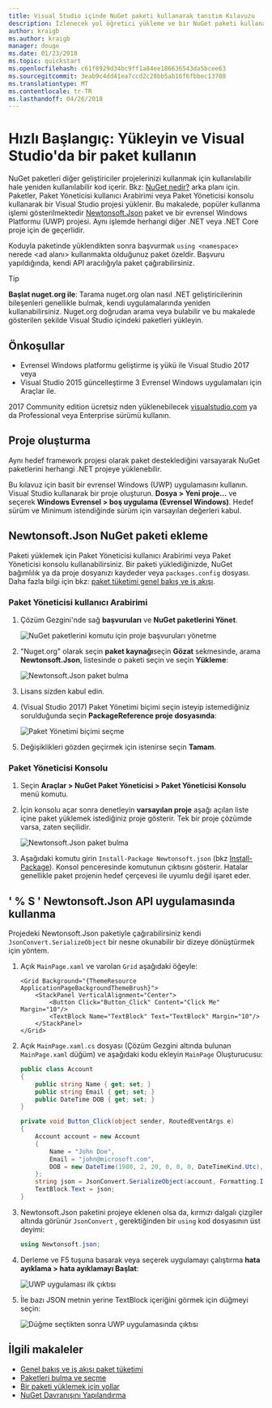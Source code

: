 ```yaml
---
title: Visual Studio içinde NuGet paketi kullanarak tanıtım Kılavuzu
description: İzlenecek yol öğretici yükleme ve bir NuGet paketi kullanarak bir Visual Studio projesi işleme.
author: kraigb
ms.author: kraigb
manager: douge
ms.date: 01/23/2018
ms.topic: quickstart
ms.openlocfilehash: c61f8929d34bc9ff1a84ee186636543da5bcee63
ms.sourcegitcommit: 3eab9c4dd41ea7ccd2c28bb5ab16f6fbbec13708
ms.translationtype: MT
ms.contentlocale: tr-TR
ms.lasthandoff: 04/26/2018
---
```

# <a name="quickstart-install-and-use-a-package-in-visual-studio"></a>Hızlı Başlangıç: Yükleyin ve Visual Studio'da bir paket kullanın

NuGet paketleri diğer geliştiriciler projelerinizi kullanmak için kullanılabilir hale yeniden kullanılabilir kod içerir. Bkz: [NuGet nedir?](../What-is-NuGet.md) arka planı için. Paketler, Paket Yöneticisi kullanıcı Arabirimi veya Paket Yöneticisi konsolu kullanarak bir Visual Studio projesi yüklenir. Bu makalede, popüler kullanma işlemi gösterilmektedir [Newtonsoft.Json](https://www.nuget.org/packages/Newtonsoft.Json/) paket ve bir evrensel Windows Platformu (UWP) projesi. Aynı işlemde herhangi diğer .NET veya .NET Core proje için de geçerlidir.

Koduyla paketinde yüklendikten sonra başvurmak `using <namespace>` nerede \<ad alanı\> kullanmakta olduğunuz paket özeldir. Başvuru yapıldığında, kendi API aracılığıyla paket çağırabilirsiniz.

> [!Tip]
> **Başlat nuget.org ile**: Tarama nuget.org olan nasıl .NET geliştiricilerinin bileşenleri genellikle bulmak, kendi uygulamalarında yeniden kullanabilirsiniz. Nuget.org doğrudan arama veya bulabilir ve bu makalede gösterilen şekilde Visual Studio içindeki paketleri yükleyin.

## <a name="prerequisites"></a>Önkoşullar

- Evrensel Windows platformu geliştirme iş yükü ile Visual Studio 2017 veya
- Visual Studio 2015 güncelleştirme 3 Evrensel Windows uygulamaları için Araçlar ile.

2017 Community edition ücretsiz nden yüklenebilecek [visualstudio.com](https://www.visualstudio.com/) ya da Professional veya Enterprise sürümü kullanın.

## <a name="create-a-project"></a>Proje oluşturma

Aynı hedef framework projesi olarak paket desteklediğini varsayarak NuGet paketlerini herhangi .NET projeye yüklenebilir.

Bu kılavuz için basit bir evrensel Windows (UWP) uygulamasını kullanın. Visual Studio kullanarak bir proje oluşturun. **Dosya > Yeni proje...**  ve seçerek **Windows Evrensel > boş uygulama (Evrensel Windows)**. Hedef sürüm ve Minimum istendiğinde sürüm için varsayılan değerleri kabul.

## <a name="add-the-newtonsoftjson-nuget-package"></a>Newtonsoft.Json NuGet paketi ekleme

Paketi yüklemek için Paket Yöneticisi kullanıcı Arabirimi veya Paket Yöneticisi konsolu kullanabilirsiniz. Bir paketi yüklediğinizde, NuGet bağımlılık ya da proje dosyanızı kaydeder veya `packages.config` dosyası. Daha fazla bilgi için bkz: [paket tüketimi genel bakış ve iş akışı](../consume-packages/Overview-and-Workflow.md).

### <a name="package-manager-ui"></a>Paket Yöneticisi kullanıcı Arabirimi

1. Çözüm Gezgini'nde sağ **başvuruları** ve **NuGet paketlerini Yönet**.

    ![NuGet paketlerini komutu için proje başvuruları yönetme](media/QS_Use-02-ManageNuGetPackages.png)

1. "Nuget.org" olarak seçin **paket kaynağı**seçin **Gözat** sekmesinde, arama **Newtonsoft.Json**, listesinde o paketi seçin ve seçin  **Yükleme**:

    ![Newtonsoft.Json paket bulma](media/QS_Use-03-NewtonsoftJson.png)

1. Lisans sizden kabul edin.

1. (Visual Studio 2017) Paket Yönetimi biçimi seçin isteyip istemediğiniz sorulduğunda seçin **PackageReference proje dosyasında**:

    ![Paket Yönetimi biçimi seçme](media/QS_Use-03b-SelectFormat.png)

1. Değişiklikleri gözden geçirmek için istenirse seçin **Tamam**.

### <a name="package-manager-console"></a>Paket Yöneticisi Konsolu

1. Seçin **Araçlar > NuGet Paket Yöneticisi > Paket Yöneticisi Konsolu** menü komutu.

1. İçin konsolu açar sonra denetleyin **varsayılan proje** aşağı açılan liste içine paket yüklemek istediğiniz proje gösterir. Tek bir proje çözümde varsa, zaten seçilidir.

    ![Newtonsoft.Json paket bulma](media/QS_Use-08-Console1.png)

1. Aşağıdaki komutu girin `Install-Package Newtonsoft.json` (bkz [Install-Package](../tools/ps-ref-install-package.md)). Konsol penceresinde komutunun çıktısını gösterir. Hatalar genellikle paket projenin hedef çerçevesi ile uyumlu değil işaret eder.

## <a name="use-the-newtonsoftjson-api-in-the-app"></a>' % S ' Newtonsoft.Json API uygulamasında kullanma

Projedeki Newtonsoft.Json paketiyle çağırabilirsiniz kendi `JsonConvert.SerializeObject` bir nesne okunabilir bir dizeye dönüştürmek için yöntem.

1. Açık `MainPage.xaml` ve varolan `Grid` aşağıdaki öğeyle:

    ```xaml
    <Grid Background="{ThemeResource ApplicationPageBackgroundThemeBrush}">
        <StackPanel VerticalAlignment="Center">
            <Button Click="Button_Click" Content="Click Me" Margin="10"/>
            <TextBlock Name="TextBlock" Text="TextBlock" Margin="10"/>
        </StackPanel>
    </Grid>
    ```

1. Açık `MainPage.xaml.cs` dosyası (Çözüm Gezgini altında bulunan `MainPage.xaml` düğüm) ve aşağıdaki kodu ekleyin `MainPage` Oluşturucusu:

    ```cs
    public class Account
    {
        public string Name { get; set; }
        public string Email { get; set; }
        public DateTime DOB { get; set; }
    }

    private void Button_Click(object sender, RoutedEventArgs e)
    {
        Account account = new Account
        {
            Name = "John Doe",
            Email = "john@microsoft.com",
            DOB = new DateTime(1980, 2, 20, 0, 0, 0, DateTimeKind.Utc),
        };
        string json = JsonConvert.SerializeObject(account, Formatting.Indented);
        TextBlock.Text = json;
    }
    ```

1. Newtonsoft.Json paketini projeye eklenen olsa da, kırmızı dalgalı çizgiler altında görünür `JsonConvert` , gerektiğinden bir `using` kod dosyasının üst deyimi:

    ```cs
    using Newtonsoft.json;
    ```

1. Derleme ve F5 tuşuna basarak veya seçerek uygulamayı çalıştırma **hata ayıklama > hata ayıklamayı Başlat**:

    ![UWP uygulaması ilk çıktısı](media/QS_Use-06-AppStart.png)

1. İle bazı JSON metnin yerine TextBlock içeriğini görmek için düğmeyi seçin:

    ![Düğme seçtikten sonra UWP uygulamasında çıktısı](media/QS_Use-07-AppEnd.png)

## <a name="related-articles"></a>İlgili makaleler

- [Genel bakış ve iş akışı paket tüketimi](../consume-packages/overview-and-workflow.md)
- [Paketleri bulma ve seçme](../consume-packages/finding-and-choosing-packages.md)
- [Bir paketi yüklemek için yollar](../consume-packages/ways-to-install-a-package.md)
- [NuGet Davranışını Yapılandırma](../consume-packages/configuring-nuget-behavior.md)

